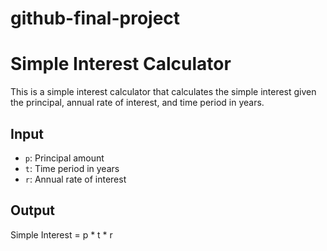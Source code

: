 # github-final-project
# Simple Interest Calculator

This is a simple interest calculator that calculates the simple interest given the principal, annual rate of interest, and time period in years.

## Input

- `p`: Principal amount
- `t`: Time period in years
- `r`: Annual rate of interest

## Output

Simple Interest = p * t * r
